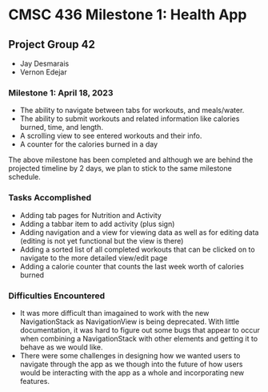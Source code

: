 # CMSC 436 Milestone 1: Health App

## Project Group 42
- Jay Desmarais
- Vernon Edejar

### Milestone 1: April 18, 2023
- The ability to navigate between tabs for workouts, and meals/water.
- The ability to submit workouts and related information like calories burned, time, and length.
- A scrolling view to see entered workouts and their info.
- A counter for the calories burned in a day

The above milestone has been completed and although we are behind the projected timeline by 2 days, we plan to stick to the same milestone schedule.

### Tasks Accomplished
- Adding tab pages for Nutrition and Activity
- Adding a tabbar item to add activity (plus sign)
- Adding navigation and a view for viewing data as well as for editing data (editing is not yet functional but the view is there)
- Adding a sorted list of all completed workouts that can be clicked on to navigate to the more detailed view/edit page
- Adding a calorie counter that counts the last week worth of calories burned

### Difficulties Encountered
- It was more difficult than imagained to work with the new NavigationStack as NavigationView is being deprecated. With little documentation, it was hard to figure out some bugs that appear to occur when combining a NavigationStack with other elements and getting it to behave as we would like.
- There were some challenges in designing how we wanted users to navigate through the app as we though into the future of how users would be interacting with the app as a whole and incorporating new features.
